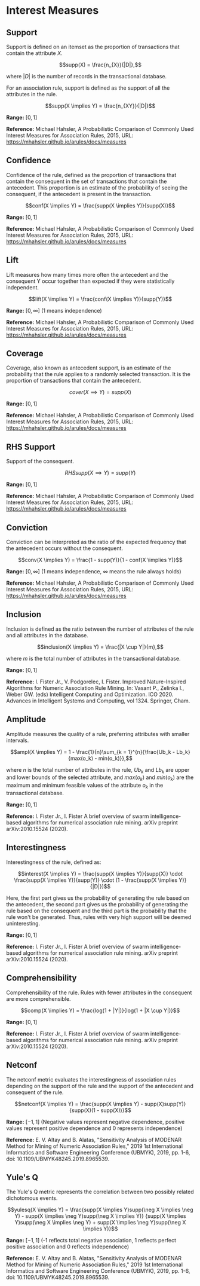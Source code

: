 # Interest Measures

## Support

Support is defined on an itemset as the proportion of transactions that contain the attribute $`X`$.

```math
supp(X) = \frac{n_{X}}{|D|},
```

where $`|D|`$ is the number of records in the transactional database.

For an association rule, support is defined as the support of all the attributes in the rule.

```math
supp(X \implies Y) = \frac{n_{XY}}{|D|}
```

**Range:** $`[0, 1]`$

**Reference:** Michael Hahsler, A Probabilistic Comparison of Commonly Used Interest Measures for Association Rules,
2015, URL: https://mhahsler.github.io/arules/docs/measures

## Confidence

Confidence of the rule, defined as the proportion of transactions that contain
the consequent in the set of transactions that contain the antecedent. This proportion is an estimate
of the probability of seeing the consequent, if the antecedent is present in the transaction.

```math
conf(X \implies Y) = \frac{supp(X \implies Y)}{supp(X)}
```

**Range:** $`[0, 1]`$

**Reference:** Michael Hahsler, A Probabilistic Comparison of Commonly Used Interest Measures for Association Rules,
2015, URL: https://mhahsler.github.io/arules/docs/measures

## Lift

Lift measures how many times more often the antecedent and the consequent Y
occur together than expected if they were statistically independent.

```math
lift(X \implies Y) = \frac{conf(X \implies Y)}{supp(Y)}
```

**Range:** $`[0, \infty]`$ (1 means independence)

**Reference:** Michael Hahsler, A Probabilistic Comparison of Commonly Used Interest Measures for Association Rules,
2015, URL: https://mhahsler.github.io/arules/docs/measures

## Coverage

Coverage, also known as antecedent support, is an estimate of the probability that
the rule applies to a randomly selected transaction. It is the proportion of transactions
that contain the antecedent.

```math
cover(X \implies Y) = supp(X)
```

**Range:** $`[0, 1]`$

**Reference:** Michael Hahsler, A Probabilistic Comparison of Commonly Used Interest Measures for Association Rules,
2015, URL: https://mhahsler.github.io/arules/docs/measures

## RHS Support

Support of the consequent.

```math
RHSsupp(X \implies Y) = supp(Y)
```

**Range:** $`[0, 1]`$

**Reference:** Michael Hahsler, A Probabilistic Comparison of Commonly Used Interest Measures for Association Rules,
2015, URL: https://mhahsler.github.io/arules/docs/measures

## Conviction

Conviction can be interpreted as the ratio of the expected frequency that the antecedent occurs without
the consequent.

```math
conv(X \implies Y) = \frac{1 - supp(Y)}{1 - conf(X \implies Y)}
```

**Range:** $`[0, \infty]`$ (1 means independence, $`\infty`$ means the rule always holds)

**Reference:** Michael Hahsler, A Probabilistic Comparison of Commonly Used Interest Measures for Association Rules,
2015, URL: https://mhahsler.github.io/arules/docs/measures

## Inclusion

Inclusion is defined as the ratio between the number of attributes of the rule
and all attributes in the database.

```math
inclusion(X \implies Y) = \frac{|X \cup Y|}{m},
```

where $`m`$ is the total number of attributes in the transactional database.


**Range:** $`[0, 1]`$

**Reference:** I. Fister Jr., V. Podgorelec, I. Fister. Improved Nature-Inspired Algorithms for Numeric Association
Rule Mining. In: Vasant P., Zelinka I., Weber GW. (eds) Intelligent Computing and Optimization. ICO 2020. Advances in
Intelligent Systems and Computing, vol 1324. Springer, Cham.

## Amplitude

Amplitude measures the quality of a rule, preferring attributes with smaller intervals.

```math
ampl(X \implies Y) = 1 - \frac{1}{n}\sum_{k = 1}^{n}{\frac{Ub_k - Lb_k}{max(o_k) - min(o_k)}},
```

where $`n`$ is the total number of attributes in the rule, $`Ub_k`$ and $`Lb_k`$ are upper and lower
bounds of the selected attribute, and $`max(o_k)`$ and $`min(o_k)`$ are the maximum and minimum
feasible values of the attribute $`o_k`$ in the transactional database.

**Range:** $`[0, 1]`$

**Reference:** I. Fister Jr., I. Fister A brief overview of swarm intelligence-based algorithms for numerical
association rule mining. arXiv preprint arXiv:2010.15524 (2020).

## Interestingness

Interestingness of the rule, defined as:

```math
interest(X \implies Y) = \frac{supp(X \implies Y)}{supp(X)} \cdot \frac{supp(X \implies Y)}{supp(Y)}
\cdot (1 - \frac{supp(X \implies Y)}{|D|})
```

Here, the first part gives us the probability of generating the rule based on the antecedent, the second part
gives us the probability of generating the rule based on the consequent and the third part is the probability
that the rule won't be generated. Thus, rules with very high support will be deemed uninteresting.

**Range:** $`[0, 1]`$

**Reference:** I. Fister Jr., I. Fister A brief overview of swarm intelligence-based algorithms for numerical
association rule mining. arXiv preprint arXiv:2010.15524 (2020).

## Comprehensibility

Comprehensibility of the rule. Rules with fewer attributes in the consequent are more
comprehensible.

```math
comp(X \implies Y) = \frac{log(1 + |Y|)}{log(1 + |X \cup Y|)}
```

**Range:** $`[0, 1]`$

**Reference:** I. Fister Jr., I. Fister A brief overview of swarm intelligence-based algorithms for numerical
association rule mining. arXiv preprint arXiv:2010.15524 (2020).

## Netconf

The netconf metric evaluates the interestingness of
association rules depending on the support of the rule and the
support of the antecedent and consequent of the rule.

```math
netconf(X \implies Y) = \frac{supp(X \implies Y) - supp(X)supp(Y)}{supp(X)(1 - supp(X))}
```

**Range:** $`[-1, 1]`$ (Negative values represent negative dependence, positive values represent positive
dependence and 0 represents independence)

**Reference:** E. V. Altay and B. Alatas, "Sensitivity Analysis of MODENAR Method for Mining of Numeric Association
Rules," 2019 1st International Informatics and Software Engineering Conference (UBMYK), 2019, pp. 1-6,
doi: 10.1109/UBMYK48245.2019.8965539.

## Yule's Q

The Yule's Q metric represents the correlation between two possibly related dichotomous events.

```math
yulesq(X \implies Y) =
\frac{supp(X \implies Y)supp(\neg X \implies \neg Y) - supp(X \implies \neg Y)supp(\neg X \implies Y)}
{supp(X \implies Y)supp(\neg X \implies \neg Y) + supp(X \implies \neg Y)supp(\neg X \implies Y)}
```

**Range:** $`[-1, 1]`$ (-1 reflects total negative association, 1 reflects perfect positive association
and 0 reflects independence)

**Reference:** E. V. Altay and B. Alatas, "Sensitivity Analysis of MODENAR Method for Mining of Numeric Association
Rules," 2019 1st International Informatics and Software Engineering Conference (UBMYK), 2019, pp. 1-6,
doi: 10.1109/UBMYK48245.2019.8965539.
